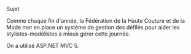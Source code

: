 Sujet

Comme chaque fin d'année, la Fédération de la Haute Couture et de la Mode met en place un système de gestion des défilés 
pour aider les stylistes-modélistes à mieux gérer cette journée.

On a utilisé ASP.NET MVC 5.
